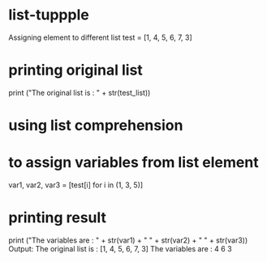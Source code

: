 # list-tuppple
Assigning  element to different list
test = [1, 4, 5, 6, 7, 3] 
  
# printing original list 
print ("The original list is : " + str(test_list)) 
  
# using list comprehension 
# to assign variables from list element 
var1, var2, var3 = [test[i] for i in (1, 3, 5)] 
  
# printing result 
print ("The variables are : " +  str(var1) + 
                           " " + str(var2) +
                            " " + str(var3)) 
Output:
The original list is : [1, 4, 5, 6, 7, 3]
The variables are : 4 6 3
